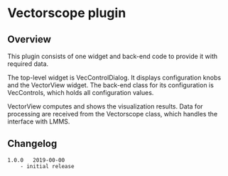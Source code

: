 # Vectorscope plugin

## Overview

This plugin consists of one widget and back-end code to provide it with required data.

The top-level widget is VecControlDialog. It displays configuration knobs and the VectorView widget. The back-end class for its configuration is VecControls, which holds all configuration values.

VectorView computes and shows the visualization results. Data for processing are received from the Vectorscope class, which handles the interface with LMMS.


## Changelog

	1.0.0	2019-00-00
		- initial release
